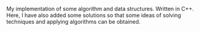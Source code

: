 My implementation of some algorithm and data structures. Written in C++.
Here, I have also added some solutions so that some ideas of solving techniques and applying algorithms can be obtained.
